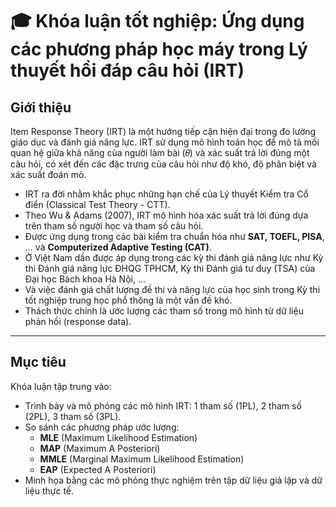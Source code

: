 # 🎓 Khóa luận tốt nghiệp: Ứng dụng các phương pháp học máy trong Lý thuyết hồi đáp câu hỏi (IRT)

## Giới thiệu

Item Response Theory (IRT) là một hướng tiếp cận hiện đại trong đo lường giáo dục và đánh giá năng lực. IRT sử dụng mô hình toán học để mô tả mối quan hệ giữa khả năng của người làm bài (𝜃) và xác suất trả lời đúng một câu hỏi, có xét đến các đặc trưng của câu hỏi như độ khó, độ phân biệt và xác suất đoán mò.

- IRT ra đời nhằm khắc phục những hạn chế của Lý thuyết Kiểm tra Cổ điển (Classical Test Theory - CTT).
- Theo Wu & Adams (2007), IRT mô hình hóa xác suất trả lời đúng dựa trên tham số người học và tham số câu hỏi.
- Được ứng dụng trong các bài kiểm tra chuẩn hóa như **SAT, TOEFL, PISA**, ... và **Computerized Adaptive Testing (CAT)**.
- Ở Việt Nam dần được áp dụng trong các kỳ thi đánh giá năng lực như Kỳ thi Đánh giá năng lực ĐHQG TPHCM, Kỳ thi Đánh giá tư duy (TSA) của Đại học Bách khoa Hà Nội, ...
- Và việc đánh giá chất lượng đề thi và năng lực của học sinh trong Kỳ thi tốt nghiệp trung học phổ thông là một vấn đề khó.
- Thách thức chính là ước lượng các tham số trong mô hình từ dữ liệu phản hồi (response data).

---

## Mục tiêu

Khóa luận tập trung vào:
- Trình bày và mô phỏng các mô hình IRT: 1 tham số (1PL), 2 tham số (2PL), 3 tham số (3PL).
- So sánh các phương pháp ước lượng:  
  - **MLE** (Maximum Likelihood Estimation)  
  - **MAP** (Maximum A Posteriori)  
  - **MMLE** (Marginal Maximum Likelihood Estimation)  
  - **EAP** (Expected A Posteriori)
- Minh họa bằng các mô phỏng thực nghiệm trên tập dữ liệu giả lập và dữ liệu thực tế.
